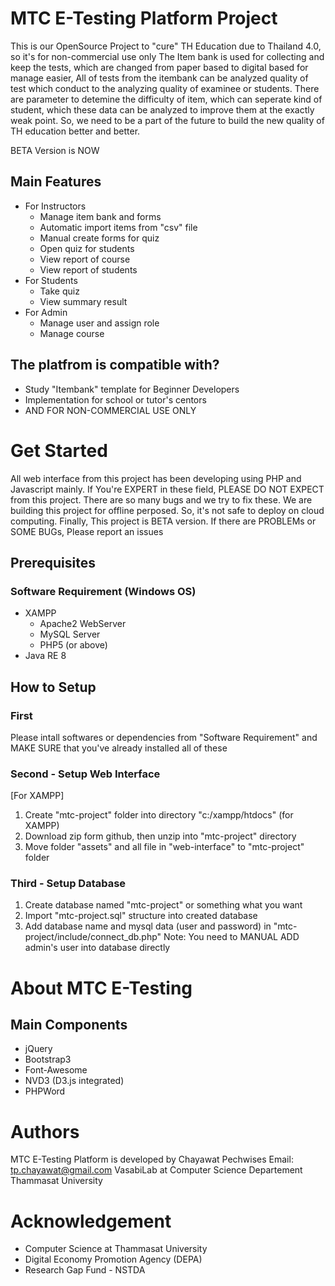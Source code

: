 # MTC E-Testing Platform Project
This is our OpenSource Project to "cure" TH Education due to Thailand 4.0, so it's for non-commercial use only
The Item bank is used for collecting and keep the tests, which are changed from paper based to digital based for manage easier, 
All of tests from the itembank can be analyzed quality of test which conduct to the analyzing quality of examinee or students.
There are parameter to detemine the difficulty of item, which can seperate kind of student, which these data can be analyzed to improve them at the exactly weak point.
So, we need to be a part of the future to build the new quality of TH education better and better.

BETA Version is NOW

## Main Features
* For Instructors
  * Manage item bank and forms
  * Automatic import items from "csv" file
  * Manual create forms for quiz
  * Open quiz for students
  * View report of course
  * View report of students
* For Students
  * Take quiz
  * View summary result
* For Admin
  * Manage user and assign role
  * Manage course

## The platfrom is compatible with?
* Study "Itembank" template for Beginner Developers
* Implementation for school or tutor's centors
* AND FOR NON-COMMERCIAL USE ONLY

# Get Started
All web interface from this project has been developing using PHP and Javascript mainly.
If You're EXPERT in these field, PLEASE DO NOT EXPECT from this project. There are so many bugs and we try to fix these.
We are building this project for offline perposed. So, it's not safe to deploy on cloud computing.
Finally, This project is BETA version. If there are PROBLEMs or SOME BUGs, Please report an issues

## Prerequisites
### Software Requirement (Windows OS)
* XAMPP
  * Apache2 WebServer
  * MySQL Server
  * PHP5 (or above)
* Java RE 8

## How to Setup
### First
Please intall softwares or dependencies from "Software Requirement"
and MAKE SURE that you've already installed all of these
### Second - Setup Web Interface
[For XAMPP]
1. Create "mtc-project" folder into directory "c:/xampp/htdocs" (for XAMPP)
2. Download zip form github, then unzip into "mtc-project" directory
3. Move folder "assets" and all file in "web-interface" to "mtc-project" folder
### Third - Setup Database
1. Create database named "mtc-project" or something what you want
2. Import "mtc-project.sql" structure into created database
3. Add database name and mysql data (user and password) in "mtc-project/include/connect_db.php"
Note: You need to MANUAL ADD admin's user into database directly

# About MTC E-Testing
## Main Components
* jQuery
* Bootstrap3
* Font-Awesome
* NVD3 (D3.js integrated)
* PHPWord

# Authors
MTC E-Testing Platform is developed by Chayawat Pechwises
Email: tp.chayawat@gmail.com
VasabiLab at Computer Science Departement
Thammasat University

# Acknowledgement
* Computer Science at Thammasat University
* Digital Economy Promotion Agency (DEPA)
* Research Gap Fund - NSTDA
